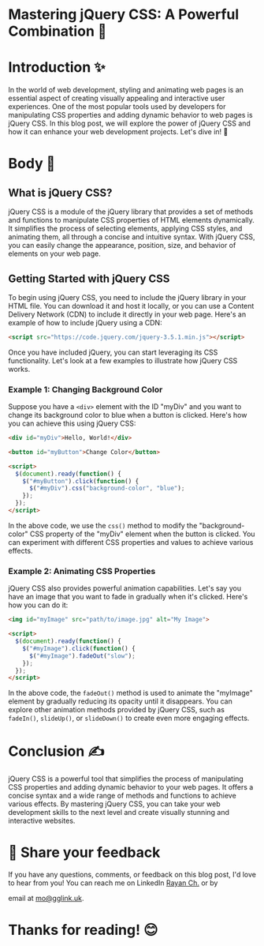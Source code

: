 # Mastering jQuery CSS: A Powerful Combination 🎨

# Introduction ✨

In the world of web development, styling and animating web pages is an essential aspect of creating visually appealing and interactive user experiences. One of the most popular tools used by developers for manipulating CSS properties and adding dynamic behavior to web pages is jQuery CSS. In this blog post, we will explore the power of jQuery CSS and how it can enhance your web development projects. Let's dive in! 💪

# Body 📝

## What is jQuery CSS?

jQuery CSS is a module of the jQuery library that provides a set of methods and functions to manipulate CSS properties of HTML elements dynamically. It simplifies the process of selecting elements, applying CSS styles, and animating them, all through a concise and intuitive syntax. With jQuery CSS, you can easily change the appearance, position, size, and behavior of elements on your web page.

## Getting Started with jQuery CSS

To begin using jQuery CSS, you need to include the jQuery library in your HTML file. You can download it and host it locally, or you can use a Content Delivery Network (CDN) to include it directly in your web page. Here's an example of how to include jQuery using a CDN:

```html
<script src="https://code.jquery.com/jquery-3.5.1.min.js"></script>
```

Once you have included jQuery, you can start leveraging its CSS functionality. Let's look at a few examples to illustrate how jQuery CSS works.

### Example 1: Changing Background Color

Suppose you have a `<div>` element with the ID "myDiv" and you want to change its background color to blue when a button is clicked. Here's how you can achieve this using jQuery CSS:

```html
<div id="myDiv">Hello, World!</div>

<button id="myButton">Change Color</button>

<script>
  $(document).ready(function() {
    $("#myButton").click(function() {
      $("#myDiv").css("background-color", "blue");
    });
  });
</script>
```

In the above code, we use the `css()` method to modify the "background-color" CSS property of the "myDiv" element when the button is clicked. You can experiment with different CSS properties and values to achieve various effects.

### Example 2: Animating CSS Properties

jQuery CSS also provides powerful animation capabilities. Let's say you have an image that you want to fade in gradually when it's clicked. Here's how you can do it:

```html
<img id="myImage" src="path/to/image.jpg" alt="My Image">

<script>
  $(document).ready(function() {
    $("#myImage").click(function() {
      $("#myImage").fadeOut("slow");
    });
  });
</script>
```

In the above code, the `fadeOut()` method is used to animate the "myImage" element by gradually reducing its opacity until it disappears. You can explore other animation methods provided by jQuery CSS, such as `fadeIn()`, `slideUp()`, or `slideDown()` to create even more engaging effects.

# Conclusion ✍️

jQuery CSS is a powerful tool that simplifies the process of manipulating CSS properties and adding dynamic behavior to your web pages. It offers a concise syntax and a wide range of methods and functions to achieve various effects. By mastering jQuery CSS, you can take your web development skills to the next level and create visually stunning and interactive websites.

# 📣 Share your feedback

If you have any questions, comments, or feedback on this blog post, I'd love to hear from you! You can reach me on LinkedIn [Rayan Ch.](https://www.linkedin.com/in/rayan-ch-b787ab224/) or by

 email at [mo@gglink.uk](mailto:mo@gglink.uk).

# Thanks for reading! 😊
